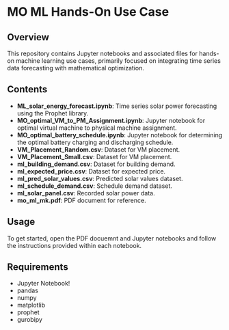 # MO ML Hands-On Use Case

## Overview
This repository contains Jupyter notebooks and associated files for hands-on machine learning use cases, primarily focused on integrating time series data forecasting with mathematical optimization.

## Contents
- **ML_solar_energy_forecast.ipynb**: Time series solar power forecasting using the Prophet library.
- **MO_optimal_VM_to_PM_Assignment.ipynb**: Jupyter notebook for optimal virtual machine to physical machine assignment.
- **MO_optimal_battery_schedule.ipynb**: Jupyter notebook for determining the optimal battery charging and discharging schedule.
- **VM_Placement_Random.csv**: Dataset for VM placement.
- **VM_Placement_Small.csv**: Dataset for VM placement.
- **ml_building_demand.csv**: Dataset for building demand.
- **ml_expected_price.csv**: Dataset for expected price.
- **ml_pred_solar_values.csv**: Predicted solar values dataset.
- **ml_schedule_demand.csv**: Schedule demand dataset.
- **ml_solar_panel.csv**: Recorded solar power data.
- **mo_ml_mk.pdf**: PDF document for reference.

## Usage
To get started, open the PDF docuemnt and Jupyter notebooks and follow the instructions provided within each notebook.

## Requirements
- Jupyter Notebook!
- pandas
- numpy
- matplotlib
- prophet
- gurobipy
